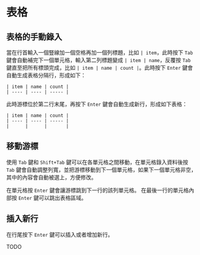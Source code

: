 # 表格

## 表格的手動錄入

當在行首輸入一個豎線加一個空格再加一個列標題，比如 `| item`，此時按下 `Tab` 鍵會自動補完下一個單元格，輸入第二列標題變成 `| item | name`，反覆按 `Tab` 鍵直至把所有標頭完成，比如 `| item | name | count |`。此時按下  `Enter` 鍵會自動生成表格分隔行，形成如下：

```
| item | name | count |
| ---- | ---- | ----- |
```

此時游標位於第二行末尾，再按下 `Enter` 鍵會自動生成新行，形成如下表格：

```
| item | name | count |
| ---- | ---- | ----- |
|      |      |       |
```

## 移動游標

使用 `Tab` 鍵和 `Shift+Tab` 鍵可以在各單元格之間移動，在單元格錄入資料後按 `Tab` 鍵會自動調整列寬，並把游標移動到下一個單元格，如果下一個單元格非空，其中的內容會自動被選上，方便修改。

在單元格按 `Enter` 鍵會讓游標跳到下一行的該列單元格。
在最後一行的單元格內部按  `Enter` 鍵可以跳出表格區域。

## 插入新行

在行尾按下  `Enter` 鍵可以插入或者增加新行。

TODO